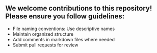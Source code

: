 ## We welcome contributions to this repository! Please ensure you follow guidelines:

- File naming conventions: Use descriptive names
- Maintain organized structure
- Add comments in markdown files where needed
- Submit pull requests for review
